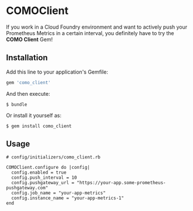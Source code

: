 # COMOClient

If you work in a Cloud Foundry environment and want to actively push your Prometheus Metrics in a certain interval, you definitely have to try the **COMO Client** Gem!


## Installation

Add this line to your application's Gemfile:

```ruby
gem 'como_client'
```

And then execute:

    $ bundle

Or install it yourself as:

    $ gem install como_client

## Usage

```
# config/initializers/como_client.rb

COMOClient.configure do |config|
  config.enabled = true
  config.push_interval = 10
  config.pushgateway_url = "https://your-app.some-prometheus-pushgateway.com"
  config.job_name = "your-app-metrics"
  config.instance_name = "your-app-metrics-1"
end
```

